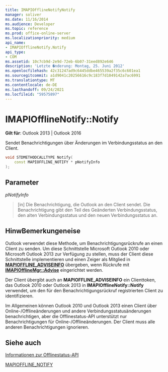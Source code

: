 ```yaml
---
title: IMAPIOfflineNotifyNotify
manager: soliver
ms.date: 11/16/2014
ms.audience: Developer
ms.topic: reference
ms.prod: office-online-server
ms.localizationpriority: medium
api_name:
- IMAPIOfflineNotify.Notify
api_type:
- COM
ms.assetid: 10c7cb9d-2e9d-72eb-6b07-31eed892e646
description: 'Letzte �nderung: Montag, 25. Juni 2012'
ms.openlocfilehash: 42c31247ad9c6445ddbe465539a2f35c6c601ea1
ms.sourcegitcommit: a1d9041c20256616c9c183f7d1049142a7ac6991
ms.translationtype: MT
ms.contentlocale: de-DE
ms.lasthandoff: 09/24/2021
ms.locfileid: "59575897"
---
```

# <a name="imapiofflinenotifynotify"></a>IMAPIOfflineNotify::Notify

  
  
**Gilt für**: Outlook 2013 | Outlook 2016 
  
Sendet Benachrichtigungen über Änderungen im Verbindungsstatus an den Client.
  
```cpp
void STDMETHODCALLTYPE Notify(  
    const MAPIOFFLINE_NOTIFY * pNotifyInfo 
);
```

## <a name="parameters"></a>Parameter

 _pNotifyInfo_
  
> [in] Die Benachrichtigung, die Outlook an den Client sendet. Die Benachrichtigung gibt den Teil des Geänderten Verbindungsstatus, den alten Verbindungsstatus und den neuen Verbindungsstatus an.
    
## <a name="remarks"></a>HinwBemerkungeneise

Outlook verwendet diese Methode, um Benachrichtigungsrückrufe an einen Client zu senden. Um diese Schnittstelle Microsoft Outlook 2010 oder Microsoft Outlook 2013 zur Verfügung zu stellen, muss der Client diese Schnittstelle implementieren und einen Zeiger als Mitglied in **[MAPIOFFLINE_ADVISEINFO](mapioffline_adviseinfo.md)** übergeben, wenn Rückrufe mit **[IMAPIOfflineMgr::Advise](imapiofflinemgr-advise.md)** eingerichtet werden. 
  
Der Client übergibt auch an **MAPIOFFLINE_ADVISEINFO** ein Clienttoken, das Outlook 2010 oder Outlook 2013 in **IMAPIOfflineNotify::Notify** verwendet, um den für den Benachrichtigungsrückruf registrierten Client zu identifizieren. 
  
Im Allgemeinen können Outlook 2010 und Outlook 2013 einen Client über Online-/Offlineänderungen und andere Verbindungsstatusänderungen benachrichtigen, aber die Offlinestatus-API unterstützt nur Benachrichtigungen für Online-/Offlineänderungen. Der Client muss alle anderen Benachrichtigungen ignorieren.
  
## <a name="see-also"></a>Siehe auch



[Informationen zur Offlinestatus-API](about-the-offline-state-api.md)
  
[MAPIOFFLINE_NOTIFY](mapioffline_notify.md)

